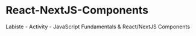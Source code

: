 # React-NextJS-Components
Labiste - Activity - JavaScript Fundamentals &amp; React/NextJS Components
